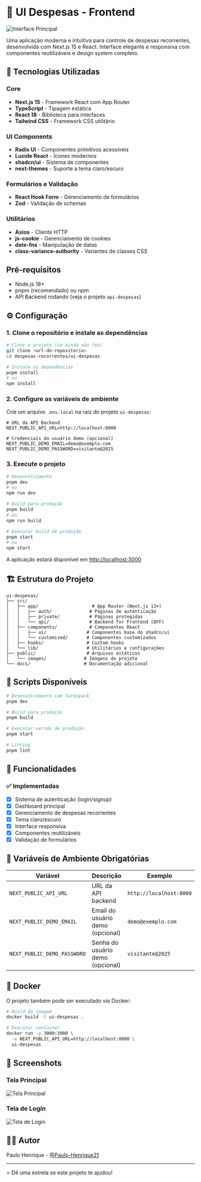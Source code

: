 # 💸 UI Despesas - Frontend

![Interface Principal](./public/images/ui-despesas.png)

Uma aplicação moderna e intuitiva para controle de despesas recorrentes, desenvolvida com Next.js 15 e React. Interface elegante e responsiva com componentes reutilizáveis e design system completo.

## 🚀 Tecnologias Utilizadas

### Core
- **Next.js 15** - Framework React com App Router
- **TypeScript** - Tipagem estática
- **React 18** - Biblioteca para interfaces
- **Tailwind CSS** - Framework CSS utilitário

### UI Components
- **Radix UI** - Componentes primitivos acessíveis
- **Lucide React** - Ícones modernos
- **shadcn/ui** - Sistema de componentes
- **next-themes** - Suporte a tema claro/escuro

### Formulários e Validação
- **React Hook Form** - Gerenciamento de formulários
- **Zod** - Validação de schemas

### Utilitários
- **Axios** - Cliente HTTP
- **js-cookie** - Gerenciamento de cookies
- **date-fns** - Manipulação de datas
- **class-variance-authority** - Variantes de classes CSS

## Pré-requisitos

- Node.js 18+ 
- pnpm (recomendado) ou npm
- API Backend rodando (veja o projeto `api-despesas`)

## ⚙️ Configuração

### 1. Clone o repositório e instale as dependências

```bash
# Clone o projeto (se ainda não fez)
git clone <url-do-repositorio>
cd despesas-recorrentes/ui-despesas

# Instale as dependências
pnpm install
# ou
npm install
```

### 2. Configure as variáveis de ambiente

Crie um arquivo `.env.local` na raiz do projeto `ui-despesas`:

```env
# URL da API Backend
NEXT_PUBLIC_API_URL=http://localhost:8000

# Credenciais do usuário demo (opcional)
NEXT_PUBLIC_DEMO_EMAIL=demo@exemplo.com
NEXT_PUBLIC_DEMO_PASSWORD=visitante@2025
```

### 3. Execute o projeto

```bash
# Desenvolvimento
pnpm dev
# ou
npm run dev

# Build para produção
pnpm build
# ou
npm run build

# Executar build de produção
pnpm start
# ou
npm start
```

A aplicação estará disponível em [http://localhost:3000](http://localhost:3000)

## 🏗️ Estrutura do Projeto

```
ui-despesas/
├── src/
│   ├── app/                    # App Router (Next.js 13+)
│   │   ├── auth/              # Páginas de autenticação
│   │   ├── private/           # Páginas protegidas
│   │   └── api/               # Backend for Frontend (BFF)
│   ├── components/            # Componentes React
│   │   ├── ui/               # Componentes base do shadcn/ui
│   │   └── customized/       # Componentes customizados
│   ├── hooks/                # Custom hooks
│   └── lib/                  # Utilitários e configurações
├── public/                   # Arquivos estáticos
│   └── images/              # Imagens do projeto
└── docs/                    # Documentação adicional
```

## 🔧 Scripts Disponíveis

```bash
# Desenvolvimento com Turbopack
pnpm dev

# Build para produção
pnpm build

# Executar versão de produção
pnpm start

# Linting
pnpm lint
```

## 🎨 Funcionalidades

### ✅ Implementadas
- [x] Sistema de autenticação (login/signup)
- [x] Dashboard principal
- [x] Gerenciamento de despesas recorrentes
- [x] Tema claro/escuro
- [x] Interface responsiva
- [x] Componentes reutilizáveis
- [x] Validação de formulários

## 🔐 Variáveis de Ambiente Obrigatórias

| Variável | Descrição | Exemplo |
|----------|-----------|---------|
| `NEXT_PUBLIC_API_URL` | URL da API backend | `http://localhost:8000` |
| `NEXT_PUBLIC_DEMO_EMAIL` | Email do usuário demo (opcional) | `demo@exemplo.com` |
| `NEXT_PUBLIC_DEMO_PASSWORD` | Senha do usuário demo (opcional) | `visitante@2025` |

## 🐳 Docker

O projeto também pode ser executado via Docker:

```bash
# Build da imagem
docker build -t ui-despesas .

# Executar container
docker run -p 3000:3000 \
  -e NEXT_PUBLIC_API_URL=http://localhost:8000 \
  ui-despesas
```

## 📱 Screenshots

### Tela Principal
![Tela Principal](./public/images/ui-despesas.png)

### Tela de Login
![Tela de Login](./public/images/login-despesas.png)


## 👨‍💻 Autor

Paulo Henrique - [@Paulo-Henrique21](https://github.com/Paulo-Henrique21)

---

⭐ Dê uma estrela se este projeto te ajudou!
